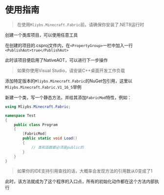 # 使用指南

> 在使用`Mliybs.Minecraft.Fabric`前，请确保你安装了.NET8运行时

创建一个类库项目，可以使用任意工具

在创建的项目的.csproj文件内，在`<PropertyGroup>`一栏中加入一行`<PublishAot>true</PublishAot>`

此时该项目便启用了NativeAOT，可以进行下一步操作

> 如果你使用Visual Studio，请安装C++桌面开发工作负载

添加特定版本的`Mliybs.Minecraft.Fabric`的NuGet包引用，这里以`Mliybs.Minecraft.Fabric.V1_16_5`举例

新建一个类，写一个静态方法，并给其添加`FabricMod`特性，例如：

```C#
using Mliybs.Minecraft.Fabric;

namespace Test
{
	public class Program
	{
		[FabricMod]
		public static void Load()
		{
			// 类和函数都必须是public的
		}
	}
}
```

> 如果你的IDE支持引用查找的话，大概率会发现方法的引用数从0变成了1

此时，该方法就成为了这个程序的入口点，所有的初始化动作都在这个方法内部执行